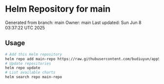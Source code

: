 # Helm Repository for main
Generated from branch: main
Owner: main
Last updated: Sun Jun  8 03:37:22 UTC 2025

## Usage
```bash
# Add this Helm repository
helm repo add main-repo https://raw.githubusercontent.com/budiuyun/appStore/helm-main/
# Update repositories
helm repo update
# List available charts
helm search repo main-repo
```
